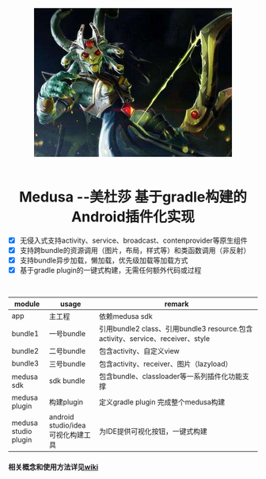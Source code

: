 <div align=center><img src="https://github.com/jy01331184/Medusa/blob/master/image/logo.jpeg?raw=true">
</div>
<div align=center>
  <h1>Medusa --美杜莎 基于gradle构建的Android插件化实现</h1>
</div>

- [x] 无侵入式支持activity、service、broadcast、contenprovider等原生组件
- [x] 支持跨bundle的资源调用（图片，布局，样式等）和类函数调用（非反射）
- [x] 支持bundle异步加载，懒加载，优先级加载等加载方式
- [x] 基于gradle plugin的一键式构建，无需任何额外代码或过程

<table>
  <thead>
    <tr>
      <th style="width:15%">module</th>
      <th style="width:20%">usage</th>
      <th style="width:65%">remark</th>
    </tr>
  </thead>
  <tbody>
    <tr>
      <td>app</td>
      <td>主工程</td>
      <td>依赖medusa sdk</td>
    </tr>
    <tr>
      <td>bundle1</td>
      <td>一号bundle</td>
      <td>引用bundle2 class、引用bundle3 resource.包含activity、service、receiver、style</td>
    </tr>
    <tr>
      <td>bundle2</td>
      <td>二号bundle</td>
      <td>包含activity、自定义view</td>
    </tr>
    <tr>
      <td>bundle3</td>
      <td>三号bundle</td>
      <td>包含activity、receiver、图片（lazyload）</td>
    </tr>
    <tr>
      <td>medusa sdk</td>
      <td>sdk bundle</td>
      <td>包含bundle、classloader等一系列插件化功能支撑</td>
    </tr>
    <tr>
      <td>medusa plugin</td>
      <td>构建plugin</td>
      <td>定义gradle plugin 完成整个medusa构建</td>
    </tr>
    <tr>
      <td>medusa studio plugin</td>
      <td>android studio/idea 可视化构建工具</td>
      <td>为IDE提供可视化按钮，一键式构建</td>
    </tr>
  </tbody>
</table>






#### 相关概念和使用方法详见[wiki](https://github.com/jy01331184/Medusa/wiki) 

